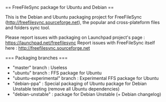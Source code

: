 == FreeFileSync package for Ubuntu and Debian ==

This is the Debian and Ubuntu packaging project for FreeFileSync (http://freefilesync.sourceforge.net), the popular and cross-plateform files and folders sync tool.

Please report issues with packaging on Launchpad project's page : https://launchpad.net/freefilesync
Report issues with FreeFileSync itself here : http://freefilesync.sourceforge.net

=== Packaging branches ===
* "master" branch : Useless
* "ubuntu" branch : FFS package for Ubuntu
* "ubuntu-experimental" branch : Experimental FFS package for Ubuntu
* "debian-ppa" : Special packaging of Ubuntu package for Debian Unstable testing (remove all Ubuntu dependencies)
* "debian-unstable" : package for Debian Unstable (+ Debian changelog)